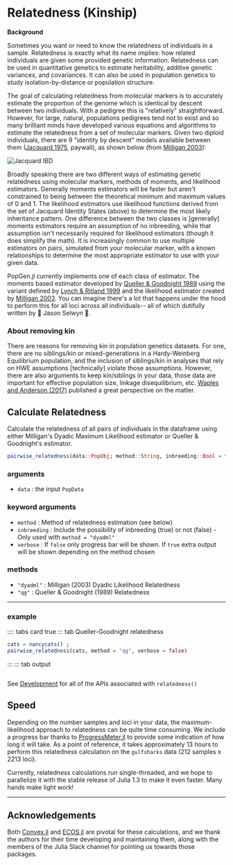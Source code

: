 # Relatedness (Kinship)

**Background**

Sometimes you want or need to know the relatedness of individuals in a sample. Relatedness is exactly what its name implies: how related individuals are given some provided genetic information. Relatedness can be used in quantitative genetics to estimate heritability, additive genetic variances, and covariances. It can also be used in population genetics to study isolation-by-distance or population structure.

The goal of calculating relatedness from molecular markers is to accurately estimate the proportion of the genome which is identical by descent between two individuals. With a pedigree this is "relatively" straightforward. However, for large, natural, populations pedigrees tend not to exist and so many brilliant minds have developed various equations and algorithms to estimate the relatedness from a set of molecular markers. Given two diploid individuals, there are 9 "identity by descent" models available between them ([Jacquard 1975](https://www.springer.com/gp/book/9783642884177), paywall), as shown below (from [Milligan 2003](https://www.genetics.org/content/163/3/1153.full)):

![Jacquard IBD](/images/jacquard_identitiies.jpg)

Broadly speaking there are two different ways of estimating genetic relatedness using molecular markers, methods of moments, and likelihood estimators. Generally moments estimators will be faster but aren't constrained to being between the theoretical minimum and maximum values of 0 and 1. The likelihood estimators use likelihood functions derived from the set of Jacquard Identity States (above) to determine the most likely inheritance pattern. One difference between the two classes is [generally] moments estimators require an assumption of no inbreeding, while that assumption isn't necessarily required for likelihood estimators (though it does simplify the math). It is increasingly common to use multiple estimators on pairs, simulated from your molecular marker, with a known relationships to determine the most appropriate estimator to use with your given data.

PopGen.jl currently implements one of each class of estimator. The moments based estimator developed by [Queller & Goodnight 1989](https://onlinelibrary.wiley.com/doi/abs/10.1111/j.1558-5646.1989.tb04226.x) using the variant defined by [Lynch & Ritland 1999](https://www.genetics.org/content/152/4/1753.full) and the likelihood estimator created by [Milligan 2003](https://www.genetics.org/content/163/3/1153.full). You can imagine there's a lot that  happens under the hood to perform this for all loci across all individuals-- all of which dutifully written by :star2: Jason Selwyn :star2:.

### About removing kin

There are reasons for removing kin in population genetics datasets. For one, there are no siblings/kin or mixed-generations in a Hardy-Weinberg Equilibrium population, and the inclusion of siblings/kin in analyses that rely on HWE assumptions [technically] violate those assumptions. However, there are also arguments to keep kin/siblings in your data, those data are important for effective population size, linkage disequilibrium, etc. [Waples and Anderson (2017)](https://onlinelibrary.wiley.com/doi/full/10.1111/mec.14022) published a great perspective on the matter. 


## Calculate Relatedness

Calculate the relatedness of all pairs of individuals in the dataframe using either Milligan's Dyadic Maximum Likelihood estimator or Queller & Goodnight's estimator.

```julia
pairwise_relatedness(data::PopObj; method::String, inbreeding::Bool = true, verbose::Bool = true)
```

### arguments

- `data` : the input `PopData`

### keyword arguments

- `method` : Method of relatedness estimation (see below)
- `inbreeding` : Include the possibility of inbreeding (true) or not (false) - Only used with `method = "dyadml"`
- `verbose` : If `false` only progress bar will be shown. If `true` extra output will be shown depending on the method chosen

### methods

- `"dyadml"` : Milligan (2003) Dyadic Likelihood Relatedness
- `"qg"` : Queller & Goodnight (1989) Relatedness

*****

### example
:::: tabs card true
::: tab Queller-Goodnight relatedness
```julia
cats = nancycats() ;
pairwise_relatedness(cats, method = "qg", verbose = false)
```
:::
::: tab output
```

```

See [Development](/other/api/hidden_api.md) for all of the APIs associated with `relatedness()`

## Speed

Depending on the number samples and loci in your data, the maximum-likelihood approach to relatedness can be quite time consuming. We include a progress bar thanks to [ProgressMeter.jl](https://github.com/timholy/ProgressMeter.jl) to provide some indication of how long it will take. As a point of reference, it takes approximately 13 hours to perform this relatedness calculation on the `gulfsharks` data (212 samples x 2213 loci).

Currently, relatedness calculations run single-threaded, and we hope to parallelize it with the stable release of Julia 1.3  to make it even faster. Many hands make light work!

-------------------

## Acknowledgements

Both [Convex.jl](https://github.com/JuliaOpt/Convex.jl) and [ECOS.jl](https://github.com/JuliaOpt/ECOS.jl) are pivotal for these calculations, and we thank the authors for their time developing and maintaining them, along with the members of the Julia Slack channel for pointing us towards those packages.
